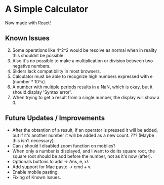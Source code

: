 # A Simple Calculator

Now made with React!

## Known Issues

2. Some operations like 4^2^2 would be resolve as normal when in reality this shouldnt be possible. 
3. Also it's no possible to make a multiplication or division between two negative numbers.
5. Sliders lack compatibility in most browsers.
6. Calculator must be able to recognize high numbers expressed with e (number * 10^x).
7. A number with multiple periods results in a NaN, which is okay, but it should display 'Syntax error'.
8. When trying to get a result from a single number, the display will show a 0.

## Future Updates / Improvements

- After the obtantion of a result, if an operator is pressed it will be added, but if it's another number it will be added as a new count. ??? (Maybe this isn't necessary).
- Can / should I disabled zoom function on mobiles?
- When only a number is displayed, and I want to do its square root, the square root should be add before the number, not as it's now (after).
- Optionals buttons to add -> Ans, e, x!.
- Add support for Mac paste -> cmd + v.
- Enable mobile pasting.
- Fixing of Known Issues.
